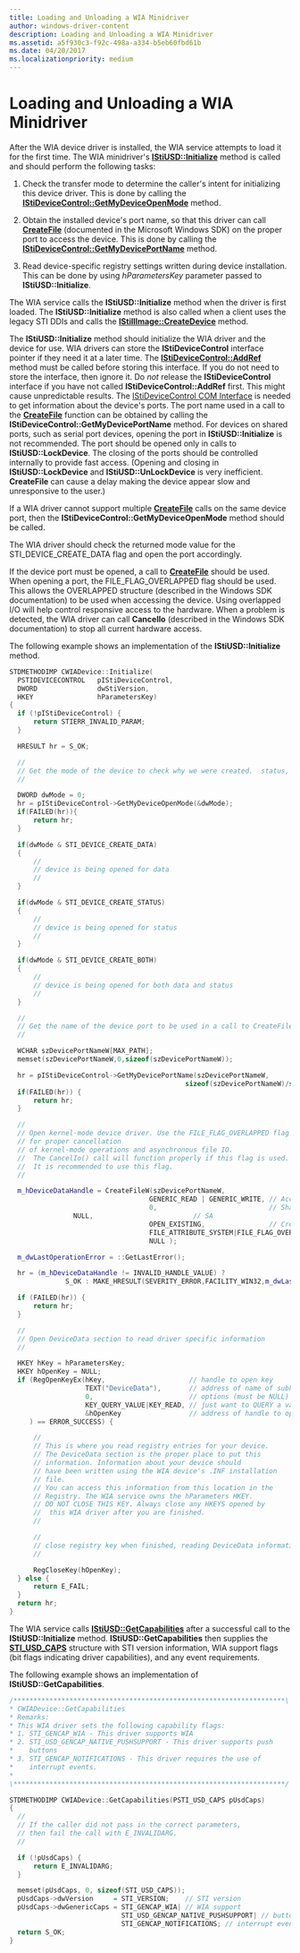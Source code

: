 ```yaml
---
title: Loading and Unloading a WIA Minidriver
author: windows-driver-content
description: Loading and Unloading a WIA Minidriver
ms.assetid: a5f930c3-f92c-498a-a334-b5eb60fbd61b
ms.date: 04/20/2017
ms.localizationpriority: medium
---
```


# Loading and Unloading a WIA Minidriver





After the WIA device driver is installed, the WIA service attempts to load it for the first time. The WIA minidriver's [**IStiUSD::Initialize**](https://msdn.microsoft.com/library/windows/hardware/ff543824) method is called and should perform the following tasks:

1.  Check the transfer mode to determine the caller's intent for initializing this device driver. This is done by calling the [**IStiDeviceControl::GetMyDeviceOpenMode**](https://msdn.microsoft.com/library/windows/hardware/ff542942) method.

2.  Obtain the installed device's port name, so that this driver can call [**CreateFile**](https://msdn.microsoft.com/library/windows/desktop/aa363858) (documented in the Microsoft Windows SDK) on the proper port to access the device. This is done by calling the [**IStiDeviceControl::GetMyDevicePortName**](https://msdn.microsoft.com/library/windows/hardware/ff542944) method.

3.  Read device-specific registry settings written during device installation. This can be done by using *hParametersKey* parameter passed to **IStiUSD::Initialize**.

The WIA service calls the **IStiUSD::Initialize** method when the driver is first loaded. The **IStiUSD::Initialize** method is also called when a client uses the legacy STI DDIs and calls the [**IStillImage::CreateDevice**](https://msdn.microsoft.com/library/windows/hardware/ff543778) method.

The **IStiUSD::Initialize** method should initialize the WIA driver and the device for use. WIA drivers can store the **IStiDeviceControl** interface pointer if they need it at a later time. The [**IStiDeviceControl::AddRef**](https://msdn.microsoft.com/library/windows/hardware/ff542933) method must be called before storing this interface. If you do not need to store the interface, then ignore it. Do *not* release the **IStiDeviceControl** interface if you have not called **IStiDeviceControl::AddRef** first. This might cause unpredictable results. The [IStiDeviceControl COM Interface](istidevicecontrol-com-interface.md) is needed to get information about the device's ports. The port name used in a call to the [**CreateFile**](https://msdn.microsoft.com/library/windows/desktop/aa363858) function can be obtained by calling the **IStiDeviceControl::GetMyDevicePortName** method. For devices on shared ports, such as serial port devices, opening the port in **IStiUSD::Initialize** is not recommended. The port should be opened only in calls to **IStiUSD::LockDevice**. The closing of the ports should be controlled internally to provide fast access. (Opening and closing in **IStiUSD::LockDevice** and **IStiUSD::UnLockDevice** is very inefficient. **CreateFile** can cause a delay making the device appear slow and unresponsive to the user.)

If a WIA driver cannot support multiple [**CreateFile**](https://msdn.microsoft.com/library/windows/desktop/aa363858) calls on the same device port, then the **IStiDeviceControl::GetMyDeviceOpenMode** method should be called.

The WIA driver should check the returned mode value for the STI\_DEVICE\_CREATE\_DATA flag and open the port accordingly.

If the device port must be opened, a call to [**CreateFile**](https://msdn.microsoft.com/library/windows/desktop/aa363858) should be used. When opening a port, the FILE\_FLAG\_OVERLAPPED flag should be used. This allows the OVERLAPPED structure (described in the Windows SDK documentation) to be used when accessing the device. Using overlapped I/O will help control responsive access to the hardware. When a problem is detected, the WIA driver can call **CancelIo** (described in the Windows SDK documentation) to stop all current hardware access.

The following example shows an implementation of the **IStiUSD::Initialize** method.

```cpp
STDMETHODIMP CWIADevice::Initialize(
  PSTIDEVICECONTROL   pIStiDeviceControl,
  DWORD               dwStiVersion,
  HKEY                hParametersKey)
{
  if (!pIStiDeviceControl) {
      return STIERR_INVALID_PARAM;
  }

  HRESULT hr = S_OK;

  //
  // Get the mode of the device to check why we were created.  status, data, or both...
  //

  DWORD dwMode = 0;
  hr = pIStiDeviceControl->GetMyDeviceOpenMode(&dwMode);
  if(FAILED(hr)){
      return hr;
  }

  if(dwMode & STI_DEVICE_CREATE_DATA)
  {
      //
      // device is being opened for data
      //
  }

  if(dwMode & STI_DEVICE_CREATE_STATUS)
  {
      //
      // device is being opened for status
      //
  }

  if(dwMode & STI_DEVICE_CREATE_BOTH)
  {
      //
      // device is being opened for both data and status
      //
  }

  //
  // Get the name of the device port to be used in a call to CreateFile().
  //

  WCHAR szDevicePortNameW[MAX_PATH];
  memset(szDevicePortNameW,0,sizeof(szDevicePortNameW));

  hr = pIStiDeviceControl->GetMyDevicePortName(szDevicePortNameW,
                                            sizeof(szDevicePortNameW)/sizeof(WCHAR));
  if(FAILED(hr)) {
      return hr;
  }

  //
  // Open kernel-mode device driver. Use the FILE_FLAG_OVERLAPPED flag 
  // for proper cancellation
  // of kernel-mode operations and asynchronous file IO. 
  //  The CancelIo() call will function properly if this flag is used.
  //  It is recommended to use this flag.
  //

  m_hDeviceDataHandle = CreateFileW(szDevicePortNameW,
                                   GENERIC_READ | GENERIC_WRITE, // Access mask
                                   0,                            // Share mode
                NULL,                         // SA
                                   OPEN_EXISTING,                // Create disposition
                                   FILE_ATTRIBUTE_SYSTEM|FILE_FLAG_OVERLAPPED,
                                   NULL );

  m_dwLastOperationError = ::GetLastError();

  hr = (m_hDeviceDataHandle != INVALID_HANDLE_VALUE) ?
              S_OK : MAKE_HRESULT(SEVERITY_ERROR,FACILITY_WIN32,m_dwLastOperationError);

  if (FAILED(hr)) {
      return hr;
  }

  //
  // Open DeviceData section to read driver specific information
  //

  HKEY hKey = hParametersKey;
  HKEY hOpenKey = NULL;
  if (RegOpenKeyEx(hKey,                     // handle to open key
                   TEXT("DeviceData"),       // address of name of subkey to open
                   0,                        // options (must be NULL)
                   KEY_QUERY_VALUE|KEY_READ, // just want to QUERY a value
                   &hOpenKey                 // address of handle to open key
     ) == ERROR_SUCCESS) {

      //
      // This is where you read registry entries for your device.
      // The DeviceData section is the proper place to put this 
      // information. Information about your device should
      // have been written using the WIA device's .INF installation
      // file.
      // You can access this information from this location in the
      // Registry. The WIA service owns the hParameters HKEY. 
      // DO NOT CLOSE THIS KEY. Always close any HKEYS opened by
      //  this WIA driver after you are finished.
      //

      //
      // close registry key when finished, reading DeviceData information.
      //

      RegCloseKey(hOpenKey);
  } else {
      return E_FAIL;
  }
  return hr;
}
```

The WIA service calls [**IStiUSD::GetCapabilities**](https://msdn.microsoft.com/library/windows/hardware/ff543817) after a successful call to the **IStiUSD::Initialize** method. **IStiUSD::GetCapabilities** then supplies the [**STI\_USD\_CAPS**](https://msdn.microsoft.com/library/windows/hardware/ff548404) structure with STI version information, WIA support flags (bit flags indicating driver capabilities), and any event requirements.

The following example shows an implementation of **IStiUSD::GetCapabilities**.

```cpp
/********************************************************************\
* CWIADevice::GetCapabilities
* Remarks:
* This WIA driver sets the following capability flags:
* 1. STI_GENCAP_WIA - This driver supports WIA
* 2. STI_USD_GENCAP_NATIVE_PUSHSUPPORT - This driver supports push
*    buttons
* 3. STI_GENCAP_NOTIFICATIONS - This driver requires the use of 
*    interrupt events.
*
\********************************************************************/

STDMETHODIMP CWIADevice::GetCapabilities(PSTI_USD_CAPS pUsdCaps)
{
  //
  // If the caller did not pass in the correct parameters,
  // then fail the call with E_INVALIDARG.
  //

  if (!pUsdCaps) {
      return E_INVALIDARG;
  }

  memset(pUsdCaps, 0, sizeof(STI_USD_CAPS));
  pUsdCaps->dwVersion     = STI_VERSION;    // STI version
  pUsdCaps->dwGenericCaps = STI_GENCAP_WIA| // WIA support
                            STI_USD_GENCAP_NATIVE_PUSHSUPPORT| // button support
                            STI_GENCAP_NOTIFICATIONS; // interrupt event support
  return S_OK;
}
```

 

 




